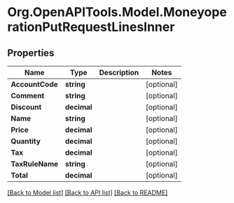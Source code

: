 # Org.OpenAPITools.Model.MoneyoperationPutRequestLinesInner

## Properties

Name | Type | Description | Notes
------------ | ------------- | ------------- | -------------
**AccountCode** | **string** |  | [optional] 
**Comment** | **string** |  | [optional] 
**Discount** | **decimal** |  | [optional] 
**Name** | **string** |  | [optional] 
**Price** | **decimal** |  | [optional] 
**Quantity** | **decimal** |  | [optional] 
**Tax** | **decimal** |  | [optional] 
**TaxRuleName** | **string** |  | [optional] 
**Total** | **decimal** |  | [optional] 

[[Back to Model list]](../README.md#documentation-for-models) [[Back to API list]](../README.md#documentation-for-api-endpoints) [[Back to README]](../README.md)


